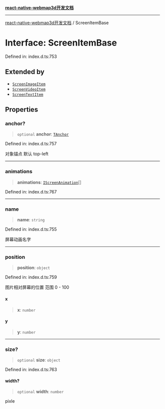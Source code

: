 [**react-native-webmap3d开发文档**](../README.md)

***

[react-native-webmap3d开发文档](../globals.md) / ScreenItemBase

# Interface: ScreenItemBase

Defined in: index.d.ts:753

## Extended by

- [`ScreenImageItem`](ScreenImageItem.md)
- [`ScreenVideoItem`](ScreenVideoItem.md)
- [`ScreenTextItem`](ScreenTextItem.md)

## Properties

### anchor?

> `optional` **anchor**: [`TAnchor`](../type-aliases/TAnchor.md)

Defined in: index.d.ts:757

对象锚点 默认 top-left

***

### animations

> **animations**: [`IScreenAnimation`](../type-aliases/IScreenAnimation.md)[]

Defined in: index.d.ts:767

***

### name

> **name**: `string`

Defined in: index.d.ts:755

屏幕动画名字

***

### position

> **position**: `object`

Defined in: index.d.ts:759

图片相对屏幕的位置 范围 0 - 100

#### x

> **x**: `number`

#### y

> **y**: `number`

***

### size?

> `optional` **size**: `object`

Defined in: index.d.ts:763

#### width?

> `optional` **width**: `number`

pixle

